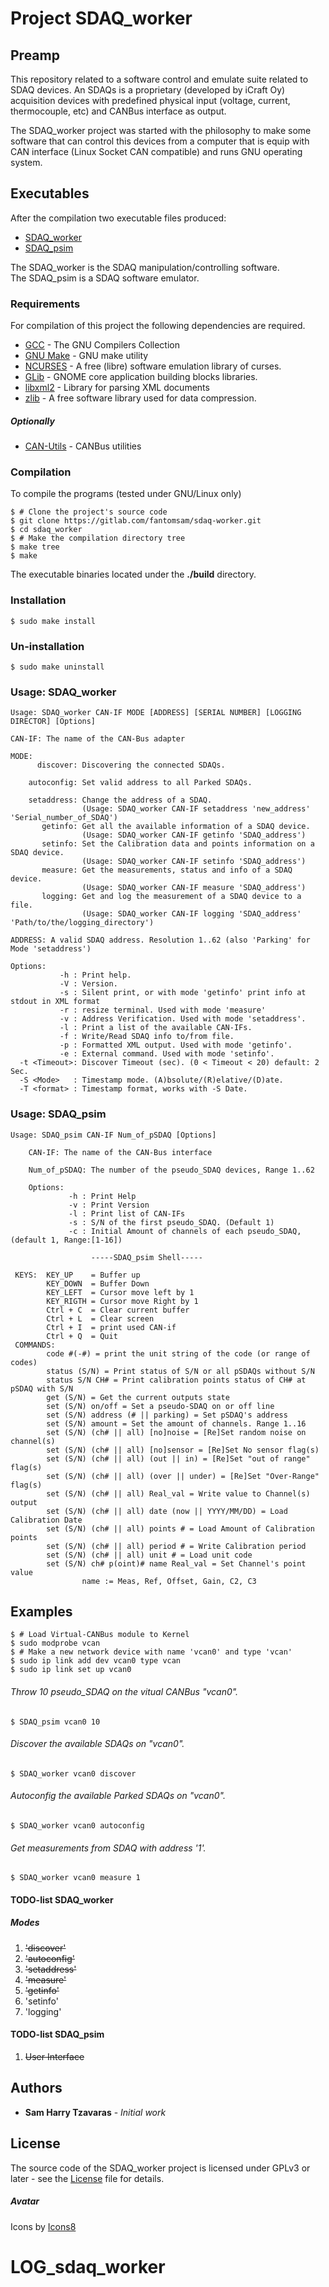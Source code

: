 # Project SDAQ_worker

## Preamp
This repository related to a software control and emulate suite related to SDAQ devices. An SDAQs is a proprietary (developed by iCraft Oy) acquisition devices with predefined physical input (voltage, current, thermocouple, etc) and CANBus interface as output.

The SDAQ_worker project was started with the philosophy to make some software that can control this devices from a computer that is equip with CAN interface (Linux Socket CAN compatible) and runs GNU operating system.

## Executables
After the compilation two executable files produced:
* [SDAQ_worker](#usage-sdaq_worker)
* [SDAQ_psim](#usage-sdaq_psim)

The SDAQ_worker is the SDAQ manipulation/controlling software.<br>
The SDAQ_psim is a SDAQ software emulator.

### Requirements
For compilation of this project the following dependencies are required.
* [GCC](https://gcc.gnu.org/) - The GNU Compilers Collection
* [GNU Make](https://www.gnu.org/software/make/) - GNU make utility
* [NCURSES](https://www.gnu.org/software/ncurses/ncurses.html) - A free (libre) software emulation library of curses.
* [GLib](https://wiki.gnome.org/Projects/GLib) - GNOME core application building blocks libraries.
* [libxml2](http://xmlsoft.org/) - Library for parsing XML documents
* [zlib](https://www.zlib.net/zlib_how.html) - A free software library used for data compression.

##### Optionally
* [CAN-Utils](https://elinux.org/Can-utils) - CANBus utilities

### Compilation
To compile the programs (tested under GNU/Linux only)
```
$ # Clone the project's source code
$ git clone https://gitlab.com/fantomsam/sdaq-worker.git
$ cd sdaq_worker
$ # Make the compilation directory tree
$ make tree
$ make
```
The executable binaries located under the **./build** directory.

### Installation
```
$ sudo make install
```
### Un-installation
```
$ sudo make uninstall
```

### Usage: SDAQ_worker
```
Usage: SDAQ_worker CAN-IF MODE [ADDRESS] [SERIAL NUMBER] [LOGGING DIRECTOR] [Options]

CAN-IF: The name of the CAN-Bus adapter

MODE:
      discover: Discovering the connected SDAQs.

    autoconfig: Set valid address to all Parked SDAQs.

    setaddress: Change the address of a SDAQ.
                (Usage: SDAQ_worker CAN-IF setaddress 'new_address' 'Serial_number_of_SDAQ')
       getinfo: Get all the available information of a SDAQ device.
                (Usage: SDAQ_worker CAN-IF getinfo 'SDAQ_address')
       setinfo: Set the Calibration data and points information on a SDAQ device.
                (Usage: SDAQ_worker CAN-IF setinfo 'SDAQ_address')
       measure: Get the measurements, status and info of a SDAQ device.
                (Usage: SDAQ_worker CAN-IF measure 'SDAQ_address')
       logging: Get and log the measurement of a SDAQ device to a file.
                (Usage: SDAQ_worker CAN-IF logging 'SDAQ_address' 'Path/to/the/logging_directory')

ADDRESS: A valid SDAQ address. Resolution 1..62 (also 'Parking' for Mode 'setaddress')

Options:
           -h : Print help.
           -V : Version.
           -s : Silent print, or with mode 'getinfo' print info at stdout in XML format
           -r : resize terminal. Used with mode 'measure'
           -v : Address Verification. Used with mode 'setaddress'.
           -l : Print a list of the available CAN-IFs.
           -f : Write/Read SDAQ info to/from file.
           -p : Formatted XML output. Used with mode 'getinfo'.
           -e : External command. Used with mode 'setinfo'.
  -t <Timeout>: Discover Timeout (sec). (0 < Timeout < 20) default: 2 Sec.
  -S <Mode>   : Timestamp mode. (A)bsolute/(R)elative/(D)ate.
  -T <format> : Timestamp format, works with -S Date.
```
### Usage: SDAQ_psim
```
Usage: SDAQ_psim CAN-IF Num_of_pSDAQ [Options]

	CAN-IF: The name of the CAN-Bus interface

	Num_of_pSDAQ: The number of the pseudo_SDAQ devices, Range 1..62

	Options:
	         -h : Print Help
	         -v : Print Version
	         -l : Print list of CAN-IFs
	         -s : S/N of the first pseudo_SDAQ. (Default 1)
	         -c : Initial Amount of channels of each pseudo_SDAQ, (default 1, Range:[1-16])

			      -----SDAQ_psim Shell-----

 KEYS:  KEY_UP    = Buffer up
		KEY_DOWN  = Buffer Down
		KEY_LEFT  = Cursor move left by 1
		KEY_RIGTH = Cursor move Right by 1
		Ctrl + C  = Clear current buffer
		Ctrl + L  = Clear screen
		Ctrl + I  = print used CAN-if
		Ctrl + Q  = Quit
 COMMANDS:
		code #(-#) = print the unit string of the code (or range of codes)
		status (S/N) = Print status of S/N or all pSDAQs without S/N
		status S/N CH# = Print calibration points status of CH# at pSDAQ with S/N
		get (S/N) = Get the current outputs state
		set (S/N) on/off = Set a pseudo-SDAQ on or off line
		set (S/N) address (# || parking) = Set pSDAQ's address
		set (S/N) amount = Set the amount of channels. Range 1..16
		set (S/N) (ch# || all) [no]noise = [Re]Set random noise on channel(s)
		set (S/N) (ch# || all) [no]sensor = [Re]Set No sensor flag(s)
		set (S/N) (ch# || all) (out || in) = [Re]Set "out of range" flag(s)
		set (S/N) (ch# || all) (over || under) = [Re]Set "Over-Range" flag(s)
		set (S/N) (ch# || all) Real_val = Write value to Channel(s) output
		set (S/N) (ch# || all) date (now || YYYY/MM/DD) = Load Calibration Date
		set (S/N) (ch# || all) points # = Load Amount of Calibration points
		set (S/N) (ch# || all) period # = Write Calibration period
		set (S/N) (ch# || all) unit # = Load unit code
		set (S/N) ch# p(oint)# name Real_val = Set Channel's point value
        		name := Meas, Ref, Offset, Gain, C2, C3
```

## Examples
```
$ # Load Virtual-CANBus module to Kernel
$ sudo modprobe vcan
$ # Make a new network device with name 'vcan0' and type 'vcan'
$ sudo ip link add dev vcan0 type vcan
$ sudo ip link set up vcan0
```
###### Throw 10 pseudo_SDAQ on the vitual CANBus "vcan0".
```
$ SDAQ_psim vcan0 10
```

###### Discover the available SDAQs on "vcan0".
```
$ SDAQ_worker vcan0 discover
```
###### Autoconfig the available Parked SDAQs on "vcan0".
```
$ SDAQ_worker vcan0 autoconfig
```
###### Get measurements from SDAQ with address '1'.
```
$ SDAQ_worker vcan0 measure 1
```
#### TODO-list SDAQ_worker
##### Modes
1. ~~'discover'~~
2. ~~'autoconfig'~~
3. ~~'setaddress'~~
5. ~~'measure'~~
4. ~~'getinfo'~~
6. 'setinfo'
7. 'logging'

#### TODO-list SDAQ_psim
1. ~~User Interface~~

## Authors
* **Sam Harry Tzavaras** - *Initial work*

## License
The source code of the SDAQ_worker project is licensed under GPLv3 or later - see the [License](LICENSE) file for details.
##### Avatar
Icons by [Icons8](http://icons8.com)
# LOG_sdaq_worker
